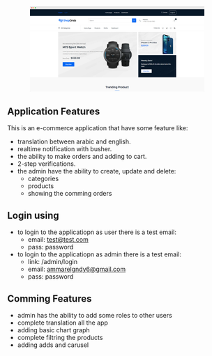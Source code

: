 <p align="center"><a href="https://agamshopping.com" target="_blank"><img src="https://raw.githubusercontent.com/3mmar0/full_commerce/main/public/assets/images/web.png" width="400" alt="website Logo"></a></p>

## Application Features

This is an e-commerce application that have some feature like:

- translation between arabic and english.
- realtime notification with busher.
- the ability to make orders and adding to cart.
- 2-step verifications.
- the admin have the ability to create, update and delete:
  * categories
  * products
  * showing the comming orders

## Login using

- to login to the applicatiopn as user there is a test email:
  * email:  test@test.com
  * pass:   password
- to login to the applicatiopn as admin there is a test email:
  * link:  /admin/login
  * email:  ammarelgndy6@gmail.com
  * pass:   password
 
## Comming Features

- admin has the ability to add some roles to other users
- complete translation all the app
- adding basic chart graph
- complete filtring the products
- adding adds and carusel
